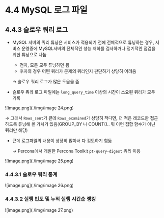 # 4.4 MySQL 로그 파일

## 4.4.3 슬로우 쿼리 로그

- MySQL 서버의 쿼리 튜닝은 서비스가 적용되기 전에 전체적으로 튜닝하는 경우, 서비스 운영중에 MySQL서버의 전체적인 성능 저하를 검사하거나 정기적인 점검을 위한 튜닝으로 나눔
    - 전자, 모든 모두 튜닝하면 됨
    - 후자의 경우 어떤 쿼리가 문제의 쿼리인지 판단하기 상당히 어려움

  → 슬로우 쿼리 로그가 많은 도움을 줌

- 슬로우 쿼리 로그 파일에는 `long_query_time` 이상의 시간이 소요된 쿼리가 모두 기록

![image.png](./img/image 24.png)

→ 그래서 `Rows_sent`가 큰데 `Rows_examined`가 상당히 적다면, 더 적은 레코드만 접근하도록 튜닝해 볼 가치가 있음(GROUP_BY 나 COUNT().. 뭐 이런 집합 함수가 아닌 쿼리만 해당)

- 근데 로그파일의 내용이 상당히 많아서 다 검토하기 힘듦

  → Percona에서 개발한 Percona Toolkit `pt-query-digest` 쿼리 이용


![image.png](./img/image 25.png)

### 4.4.3.1 슬로우 쿼리 통계

![image.png](./img/image 26.png)

### 4.4.3.2 실행 빈도 및 누적 실행 시간순 랭킹

![image.png](./img/image 27.png)